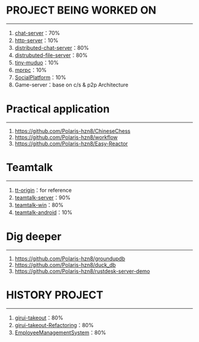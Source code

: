 # PROJECT BEING WORKED ON

---

1. [chat-server](https://github.com/Polaris-hzn8/miniWechat)：70%
2. [http-server](https://github.com/Polaris-hzn8/http-server)：10%
3. [distributed-chat-server](https://github.com/Polaris-hzn8/distributed-chat-servers)：80%
4. [distrubuted-file-server](https://github.com/Polaris-hzn8/Distributed-file-servers)：80%
5. [tiny-muduo](https://github.com/Polaris-hzn8/tiny-muduo)：10%
6. [mprpc](https://github.com/Polaris-hzn8/remote-procedure-call)：10%
7. [SocialPlatform](https://github.com/Polaris-hzn8/SocialPlatform)：10%
9. Game-server：base on c/s & p2p Architecture

# Practical application

---

1. https://github.com/Polaris-hzn8/ChineseChess
2. https://github.com/Polaris-hzn8/workflow
3. https://github.com/Polaris-hzn8/Easy-Reactor 

# Teamtalk

---

1. [tt-origin](https://github.com/Polaris-hzn8/tt)：for reference
2. [teamtalk-server](https://github.com/Polaris-hzn8/teamtalk-server)：90%
3. [teamtalk-win](https://github.com/Polaris-hzn8/teamtalk-win)：80%
4. [teamtalk-android](https://github.com/Polaris-hzn8/teamtalk-android)：10%

# Dig deeper

---

1. https://github.com/Polaris-hzn8/groundupdb
2. https://github.com/Polaris-hzn8/duck_db
3. https://github.com/Polaris-hzn8/rustdesk-server-demo

# HISTORY PROJECT

---

1. [girui-takeout](https://github.com/Polaris-hnz8/girui-takeout)：80%
2. [girui-takeout-Refactoring](https://github.com/Polaris-hnz8/girui-takeout-Refactoring)：80%
3. [EmployeeManagementSystem](https://github.com/Polaris-hnz8/EmployeeManagementSystem)：80%